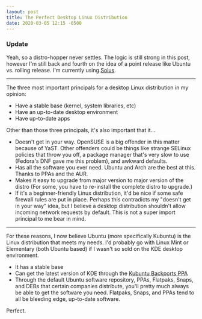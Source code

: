 ```yaml
---
layout: post
title: The Perfect Desktop Linux Distribution
date: 2020-03-05 12:15 -0500
---
```


### Update

Yeah, so a distro-hopper never settles. The logic is still strong in this post, however I'm still back and fourth on the idea of a point release like Ubuntu vs. rolling release. I'm currently using [Solus](https://getsol.us).

---

The three most important principals for a desktop Linux distribution in my opinion:

- Have a stable base (kernel, system libraries, etc)
- Have an up-to-date desktop environment
- Have up-to-date apps

Other than those three principals, it's also important that it...

- Doesn't get in your way. OpenSUSE is a big offender in this matter because of YaST. Other offenders could be things like strange SELinux policies that throw you off, a package manager that's very slow to use (Fedora's DNF gave me this problem), and awkward defaults.
- Has all the software you ever need. Ubuntu and Arch are the best at this. Thanks to PPAs and the AUR.
- Makes it easy to upgrade from major version to major version of the distro (For some, you have to re-install the complete distro to upgrade.)
- If it's a beginner-friendly Linux distribution, it'd be nice if some safe firewall rules are put in place. Perhaps this contradicts my "doesn't get in your way" idea, but I believe a desktop distribution shouldn't allow incoming network requests by default. This is not a super import principal to me bear in mind.

---

For these reasons, I now believe Ubuntu (more specifically Kubuntu) is the Linux distribution that meets my needs. I'd probably go with Linux Mint or Elementary (both Ubuntu based) if I wasn't so sold on the KDE desktop environment.

- It has a stable base
- Can get the latest version of KDE through the [Kubuntu Backports PPA](https://launchpad.net/~kubuntu-ppa/+archive/ubuntu/backports)
- Through the default Ubuntu software repository, PPAs, Flatpaks, Snaps, and DEBs that certain companies distribute, you'll pretty much always be able to get the software you need. Flatpaks, Snaps, and PPAs tend to all be bleeding edge, up-to-date software.

Perfect.

